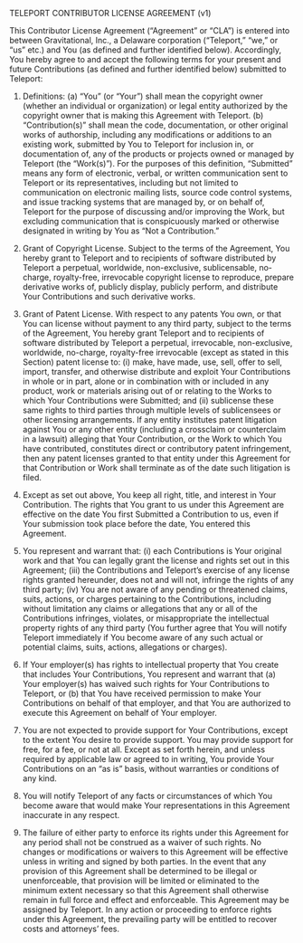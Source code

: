 TELEPORT CONTRIBUTOR LICENSE AGREEMENT (v1)

This Contributor License Agreement (“Agreement” or “CLA”) is entered into between Gravitational, Inc., a Delaware corporation (“Teleport,” “we,” or “us” etc.) and You (as defined and further identified below). Accordingly, You hereby agree to and accept the following terms for your present and future Contributions (as defined and further identified below) submitted to Teleport: 

1. Definitions: (a) “You” (or “Your”) shall mean the copyright owner (whether an individual or organization) or legal entity authorized by the copyright owner that is making this Agreement with Teleport.  (b) “Contribution(s)” shall mean the code, documentation, or other original works of authorship, including any modifications or additions to an existing work, submitted by You to Teleport for inclusion in, or documentation of, any of the products or projects owned or managed by Teleport (the “Work(s)”). For the purposes of this definition, “Submitted” means any form of electronic, verbal, or written communication sent to Teleport or its representatives, including but not limited to communication on electronic mailing lists, source code control systems, and issue tracking systems that are managed by, or on behalf of, Teleport for the purpose of discussing and/or improving the Work, but excluding communication that is conspicuously marked or otherwise designated in writing by You as “Not a Contribution.”

2. Grant of Copyright License. Subject to the terms of the Agreement, You hereby grant to Teleport and to recipients of software distributed by Teleport a perpetual, worldwide, non-exclusive, sublicensable, no-charge, royalty-free, irrevocable copyright license to reproduce, prepare derivative works of, publicly display, publicly perform, and distribute Your Contributions and such derivative works.

3. Grant of Patent License. With respect to any patents You own, or that You can license without payment to any third party, subject to the terms of the Agreement, You hereby grant Teleport and to recipients of software distributed by Teleport a perpetual, irrevocable, non-exclusive, worldwide, no-charge, royalty-free irrevocable (except as stated in this Section) patent license to: (i) make, have made, use, sell, offer to sell, import, transfer, and otherwise distribute and exploit Your Contributions in whole or in part, alone or in combination with or included in any product, work or materials arising out of or relating to the Works to which Your Contributions were Submitted; and (ii) sublicense these same rights to third parties through multiple levels of sublicensees or other licensing arrangements.  If any entity institutes patent litigation against You or any other entity (including a crossclaim or counterclaim in a lawsuit) alleging that Your Contribution, or the Work to which You have contributed, constitutes direct or contributory patent infringement, then any patent licenses granted to that entity under this Agreement for that Contribution or Work shall terminate as of the date such litigation is filed.

4. Except as set out above, You keep all right, title, and interest in Your Contribution. The rights that You grant to us under this Agreement are effective on the date You first Submitted a Contribution to us, even if Your submission took place before the date, You entered this Agreement.

5. You represent and warrant that: (i) each Contributions is Your original work and that You can legally grant the license and rights set out in this Agreement; (iii) the Contributions and Teleport’s exercise of any license rights granted hereunder, does not and will not, infringe the rights of any third party; (iv) You are not aware of any pending or threatened claims, suits, actions, or charges pertaining to the Contributions, including without limitation any claims or allegations that any or all of the Contributions infringes, violates, or misappropriate the intellectual property rights of any third party (You further agree that You will notify Teleport immediately if You become aware of any such actual or potential claims, suits, actions, allegations or charges).

6. If Your employer(s) has rights to intellectual property that You create that includes Your Contributions, You represent and warrant that (a) Your employer(s) has waived such rights for  Your Contributions to Teleport, or (b) that You have received permission to make Your Contributions on behalf of that employer, and that You are authorized to execute this Agreement on behalf of Your employer.

7. You are not expected to provide support for Your Contributions, except to the extent You desire to provide support. You may provide support for free, for a fee, or not at all. Except as set forth herein, and unless required by applicable law or agreed to in writing, You provide Your Contributions on an “as is” basis, without warranties or conditions of any kind.

8. You will notify Teleport of any facts or circumstances of which You become aware that would make Your representations in this Agreement inaccurate in any respect.

9. The failure of either party to enforce its rights under this Agreement for any period shall not be construed as a waiver of such rights. No changes or modifications or waivers to this Agreement will be effective unless in writing and signed by both parties. In the event that any provision of this Agreement shall be determined to be illegal or unenforceable, that provision will be limited or eliminated to the minimum extent necessary so that this Agreement shall otherwise remain in full force and effect and enforceable. This Agreement may be assigned by Teleport.   In any action or proceeding to enforce rights under this Agreement, the prevailing party will be entitled to recover costs and attorneys’ fees.

